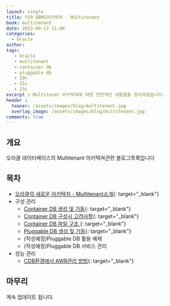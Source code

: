 ```yaml
---
layout: single
title: 미래 DBMS아키텍쳐 - Multitenant 
book: multitenant
date: 2023-09-17 11:00
categories: 
  - Oracle
author: 
tags: 
   - Oracle
   - multitenant
   - container db
   - pluggable db
   - 19c
   - 21c
   - 23c
excerpt : Multitenat 아키텍쳐에 대한 전반적인 내용들을 정리하였습니다.
header :
  teaser: /assets/images/blog/multitenant.jpg
  overlay_image: /assets/images/blog/multitenant.jpg
comments: true
---
```


## 개요 

오라클 데이터베이스의 Multitenant 아키텍쳐관련 블로그목록입니다

## 목차

- [오라클의 새로운 아키텍처 - Multitenant소개](/blog/oracle/What-is-the-multitenant){: target="_blank"}
- 구성 관리
  - [Container DB 생성 및 기동](/blog/oracle/how-to-create-containerdb){: target="_blank"}
  - [Container DB 구성시 고려사항](/blog/oracle/consideration-for-containerdb){: target="_blank"}
  - [Container DB 파일 구조 ](/blog/oracle/what-containerdb-consist-of/){: target="_blank"}
  - [Pluggable DB 생성 및 기동](/blog/oracle/how-to-create-pluggabledb/){: target="_blank"}
  - (작성예정)Pluggable DB 활용 예제
  - (작성예정)Pluggable DB 서비스 관리
- 성능 관리
  - [CDB환경에서 AWR관리 방법](/blog/oracle/how-to-manage-awr-on-cdb/){: target="_blank"}


## 마무리 
계속 업데이트 됩니다.